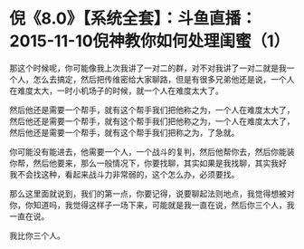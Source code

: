 # 倪《8.0》【系统全套】：斗鱼直播：2015-11-10倪神教你如何处理闺蜜（1）

那这个时候呢，你可能像我上次我讲了一对二的群，对不对我讲了一对二就是我一个人，怎么去搞定，然后把传维密给大家聊路，但是有很多兄弟他还是说，一个人在难度太大，一时小机场子的时候，就一个人在难度太大了。

然后他还是需要一个帮手，就有这个帮手我们把他称之为，一个人在难度太大了，然后他还是需要一个帮手，就有这个帮手我们把他称之为，一个人在难度太大了，然后他还是需要一个帮手，就有这个帮手我们把称之为，了急就。

你可能没有能进去，他需要一个人，一个战斗的复判，然后他帮你去，然后你能装你帮，然后他要来，那么一般情况下，你要找聊，其实如果是我找聊，其实我好 我不会找这种，看起来战斗力非常弱的，这个怎么办，必须要找。

那么这里面就说到，我们的第一点，你要记得，说要聊起法则地点，我觉得想被对你，你知道吗，我觉得这样子一场下来，可能就是我一直在说，然后你三个人，我一直在说。

我比你三个人。